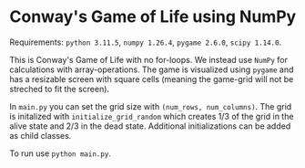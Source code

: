 # Conway's Game of Life using NumPy

Requirements: 
    `python 3.11.5`,
    `numpy 1.26.4`,
    `pygame 2.6.0`,
    `scipy 1.14.0`.

This is Conway's Game of Life with no for-loops. We instead use `NumPy` for calculations with array-operations. The game is visualized using `pygame` and has a resizable screen with square cells (meaning the game-grid will not be streched to fit the screen).

In `main.py` you can set the grid size with `(num_rows, num_columns)`. The grid is initalized with `initialize_grid_random` which creates 1/3 of the grid in the alive state and 2/3 in the dead state. Additional initializations can be added as child classes.

To run use `python main.py`.
